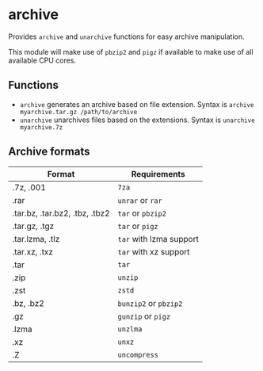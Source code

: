 archive
=======

Provides `archive` and `unarchive` functions for easy archive manipulation.

This module will make use of `pbzip2` and `pigz` if available to make use of all available CPU cores.

Functions
---------

  * `archive` generates an archive based on file extension. Syntax is `archive myarchive.tar.gz /path/to/archive`
  * `unarchive` unarchives files based on the extensions. Syntax is `unarchive myarchive.7z`

Archive formats
---------------

| Format | Requirements |
| ------ | ------------ |
| .7z, .001 | `7za` |
| .rar | `unrar` or `rar` |
| .tar.bz, .tar.bz2, .tbz, .tbz2 | `tar` or `pbzip2` |
| .tar.gz, .tgz | `tar` or `pigz` |
| .tar.lzma, .tlz | `tar` with lzma support |
| .tar.xz, .txz | `tar` with xz support |
| .tar | `tar` |
| .zip | `unzip` |
| .zst | `zstd` |
| .bz, .bz2 | `bunzip2` or `pbzip2` |
| .gz | `gunzip` or `pigz` |
| .lzma | `unzlma` |
| .xz | `unxz` |
| .Z | `uncompress` |
